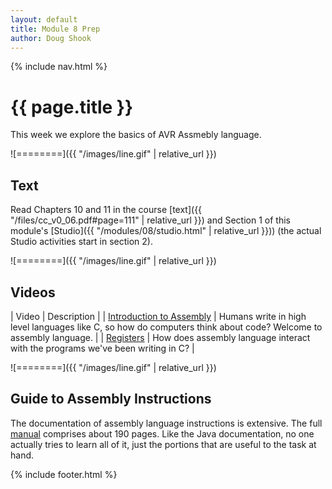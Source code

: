 ```yaml
---
layout: default
title: Module 8 Prep
author: Doug Shook
---
```

{% include nav.html %}

# {{ page.title }}

This week we explore the basics of AVR Assmebly language.

![========]({{ "/images/line.gif" | relative_url }})

## Text

Read Chapters 10 and 11 in the course
[text]({{ "/files/cc_v0_06.pdf#page=111" | relative_url }}) and Section 1 of this module's [Studio]({{ "/modules/08/studio.html" | relative_url }})) (the actual Studio activities start in section 2).

![========]({{ "/images/line.gif" | relative_url }})

## Videos

| Video | Description |
| [Introduction to Assembly](https://wustl.box.com/s/icn7sy8omz0rj5993mqa4b79hs51v0t9) | Humans write in high level languages like C, so how do computers think about code? Welcome to assembly language. |
| [Registers](https://wustl.box.com/s/vi8mw1vveb2xj7g9frvfwspisewzo9n4) | How does assembly language interact with the programs we've been writing in C? |

![========]({{ "/images/line.gif" | relative_url }})

## Guide to Assembly Instructions

The documentation of assembly language instructions is extensive. The full [manual](http://ww1.microchip.com/downloads/en/DeviceDoc/Atmel-0856-AVR-Instruction-Set-Manual.pdf) comprises about 190 pages. Like the Java documentation, no one actually tries to learn all of it, just the portions that are useful to the task at hand.

{% include footer.html %}
